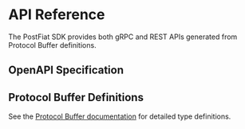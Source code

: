 # API Reference

The PostFiat SDK provides both gRPC and REST APIs generated from Protocol Buffer definitions.

## OpenAPI Specification

<swagger-ui src="../generated/api/openapi_v2_generated.swagger.json"/>

## Protocol Buffer Definitions

See the [Protocol Buffer documentation](../generated/proto/index.md) for detailed type definitions.

